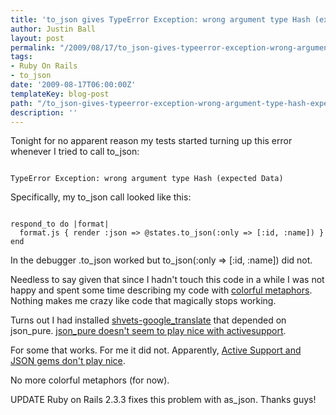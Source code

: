 ```yaml
---
title: 'to_json gives TypeError Exception: wrong argument type Hash (expected Data)'
author: Justin Ball
layout: post
permalink: "/2009/08/17/to_json-gives-typeerror-exception-wrong-argument-type-hash-expected-data/"
tags:
- Ruby On Rails
- to_json
date: '2009-08-17T06:00:00Z'
templateKey: blog-post
path: "/to_json-gives-typeerror-exception-wrong-argument-type-hash-expected-data"
description: ''
---
```


Tonight for no apparent reason my tests started turning up this error whenever I tried to call to_json:
<pre><code class="ruby">
TypeError Exception: wrong argument type Hash (expected Data)
</pre></code>
Specifically, my to_json call looked like this:
<pre><code class="ruby">
respond_to do |format|
  format.js { render :json => @states.to_json(:only => [:id, :name]) }
end
</pre></code>
In the debugger .to_json worked but to_json(:only => [:id, :name]) did not.

Needless to say given that since I hadn't touch this code in a while I was not happy and spent some time describing my code with <a href="http://www.foxnews.com/story/0,2933,531977,00.html?test=latestnews">colorful metaphors</a>.  Nothing makes me crazy like code that magically stops working.

Turns out I had installed <a href="http://github.com/shvets/google_translate/tree/master">shvets-google_translate</a> that depended on json_pure. <a href="http://groups.google.com/group/rubyonrails-talk/browse_thread/thread/b70e391d53063bab">json_pure doesn't seem to play nice with activesupport</a>.

For some that works.  For me it did not.  Apparently, <a href="http://blog.swivel.com/code/2009/03/index.html">Active Support and JSON gems don't play nice</a>.


No more colorful metaphors (for now).

UPDATE Ruby on Rails 2.3.3 fixes this problem with as_json.  Thanks guys!
